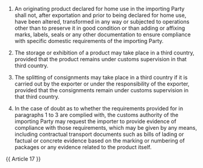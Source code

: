 1. An originating product declared for home use in the importing Party shall not, after exportation and prior to being declared for home use, have been altered, transformed in any way or subjected to operations other than to preserve it in good condition or than adding or affixing marks, labels, seals or any other documentation to ensure compliance with specific domestic requirements of the importing Party.

2. The storage or exhibition of a product may take place in a third country, provided that the product remains under customs supervision in that third country.

3. The splitting of consignments may take place in a third country if it is carried out by the exporter or under the responsibility of the exporter, provided that the consignments remain under customs supervision in that third country.

4. In the case of doubt as to whether the requirements provided for in paragraphs 1 to 3 are complied with, the customs authority of the importing Party may request the importer to provide evidence of compliance with those requirements, which may be given by any means, including contractual transport documents such as bills of lading or factual or concrete evidence based on the marking or numbering of packages or any evidence related to the product itself.

{{ Article 17 }}
